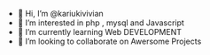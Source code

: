 - 👋 Hi, I’m @kariukivivian
- 👀 I’m interested in php , mysql and Javascript
- 🌱 I’m currently learning Web DEVELOPMENT
- 💞️ I’m looking to collaborate on Awersome Projects

<!---
kariukivivian/kariukivivian is a ✨ special ✨ repository because its `README.md` (this file) appears on your GitHub profile.
You can click the Preview link to take a look at your changes.
--->
